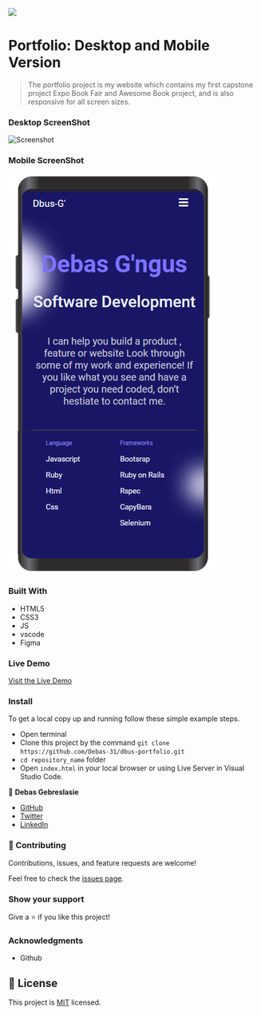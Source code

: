 ![](https://img.shields.io/badge/Microverse-blueviolet)

# Portfolio: Desktop and Mobile Version

>The portfolio project is my website which contains my first capstone project Expo Book Fair and Awesome Book project, and is also responsive for all screen sizes.

### Desktop ScreenShot 
![Screenshot](https://user-images.githubusercontent.com/65129228/191214887-ef24bf15-ba18-44c4-8a57-c02b43ace44c.png)


### Mobile ScreenShot 

![screenshot](./image/Mobile-frame.png)

### Built With

- HTML5
- CSS3
- JS
- vscode
- Figma

### Live Demo

[Visit the Live Demo](https://debas-31.github.io/dbus-portfolio/)

### Install

To get a local copy up and running follow these simple example steps.
- Open terminal
- Clone this project by the command `git clone https://github.com/Debas-31/dbus-portfolio.git`
- `cd repository_name` folder
- Open `index.html` in your local browser or using Live Server in Visual Studio Code.


👤 **Debas Gebreslasie**

- [GitHub](https://github.com/Debas-31)
- [Twitter](https://twitter.com/DEBSH76956492)
- [LinkedIn](https://www.linkedin.com/in/debas-gebrengus)


### 🤝 Contributing

Contributions, issues, and feature requests are welcome!

Feel free to check the [issues page](https://github.com/Debas-31/dbus-portfolio/issues).

### Show your support

Give a ⭐️ if you like this project!

### Acknowledgments
- Github

## 📝 License

This project is [MIT](https://github.com/Debas-31/dbus-portfolio/blob/Project-1-Setup-and-mobile-version-skeleton/MIT.md) licensed.
